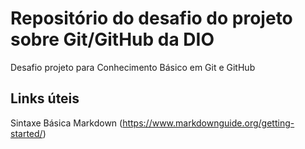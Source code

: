 # Repositório do desafio do projeto sobre Git/GitHub da DIO
Desafio projeto para Conhecimento Básico em Git e GitHub
## Links úteis
Sintaxe Básica Markdown (https://www.markdownguide.org/getting-started/)
